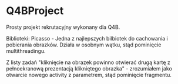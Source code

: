 # Q4BProject

Prosty projekt rekrutacyjny wykonany dla Q4B.

Biblioteki: 
Picasso - Jedna z najlepszych bilbiotek do cachowania i pobierania obrazków. Działa w osobnym wątku, stąd pominięcie multithreadingu.

Z listy zadań "kliknięcie na obrazek powinno otwierać drugą kartę z pełnoekranową prezentacją klikniętego obrazka" - zrozumiałem jako otwarcie nowego activity z parametrem, stąd pominięcie
fragmentu. 
